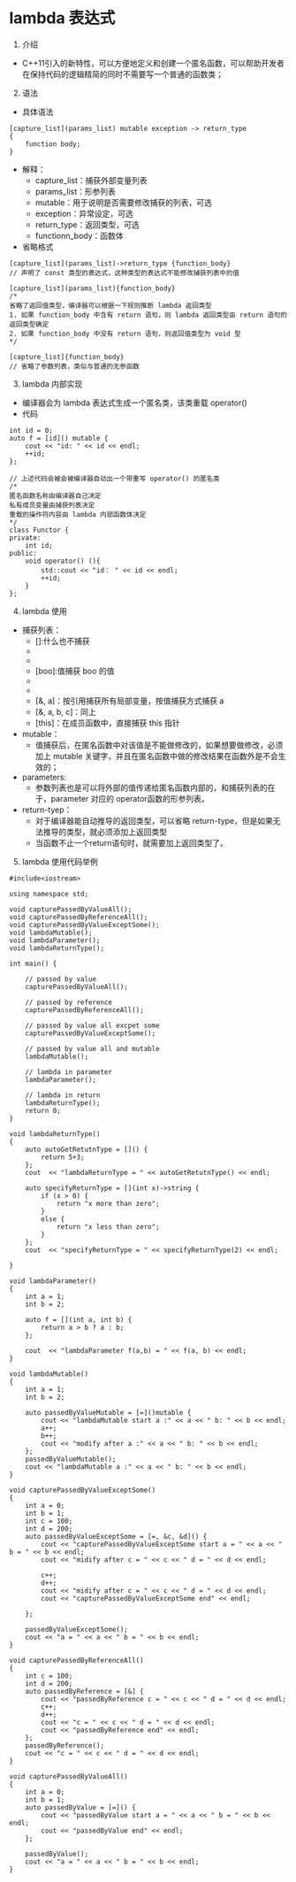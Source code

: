 # lambda 表达式

1. 介绍
+ C++11引入的新特性，可以方便地定义和创建一个匿名函数，可以帮助开发者在保持代码的逻辑精简的同时不需要写一个普通的函数类；

2. 语法
+ 具体语法
```
[capture_list](params_list) mutable exception -> return_type
{
    function body;
}
```
+ 解释：
    + capture_list：捕获外部变量列表
    + params_list：形参列表
    + mutable：用于说明是否需要修改捕获的列表，可选
    + exception：异常设定，可选
    + return_type：返回类型，可选
    + functionn_body：函数体
+ 省略格式
```
[capture_list](params_list)->return_type {function_body}
// 声明了 const 类型的表达式，这种类型的表达式不能修改捕获列表中的值
```
```
[capture_list](params_list){function_body}
/*
省略了返回值类型，编译器可以根据一下规则推断 lambda 返回类型
1. 如果 function_body 中含有 return 语句，则 lambda 返回类型由 return 语句的返回类型确定
2. 如果 function_body 中没有 return 语句，则返回值类型为 void 型
*/
```
```
[capture_list]{function_body}
// 省略了参数列表，类似与普通的无参函数
```

3. lambda 内部实现
+ 编译器会为 lambda 表达式生成一个匿名类，该类重载 operator()
+ 代码
```
int id = 0;
auto f = [id]() mutable {
    cout << "id: " << id << endl;
    ++id;
};

// 上述代码会被会被编译器自动出一个带重写 operator() 的匿名类
/*
匿名函数名称由编译器自己决定
私有成员变量由捕获列表决定
重载的操作符内容由 lambda 内部函数体决定
*/
class Functor {
private:
    int id;
public:
    void operator() (){
        std::cout << "id： " << id << endl;
        ++id;
    }
};
```

4. lambda 使用
+ 捕获列表：
    + []:什么也不捕获
    + [=]: 按值的方式捕获所有变量
    + [&]: 按引用方式捕获所有变量
    + [boo]:值捕获 boo 的值
    + [=, &a]: 按值捕获所有局部变量，按引用捕获变量a。
    + [=, &a, &b, &c]:同上，
    + [&, a]：按引用捕获所有局部变量，按值捕获方式捕获 a
    + [&, a, b, c]：同上
    + [this]：在成员函数中，直接捕获 this 指针
+ mutable：
    + 值捕获后，在匿名函数中对该值是不能做修改的，如果想要做修改，必须加上 mutable 关键字，并且在匿名函数中做的修改结果在函数外是不会生效的；
+ parameters:
    + 参数列表也是可以将外部的值传递给匿名函数内部的，和捕获列表的在于，parameter 对应的 operator函数的形参列表。
+ return-tyep：
    + 对于编译器能自动推导的返回类型，可以省略 return-type，但是如果无法推导的类型，就必须添加上返回类型
    + 当函数不止一个return语句时，就需要加上返回类型了。

5. lambda 使用代码举例
```
#include<iostream>

using namespace std;

void capturePassedByValueAll();
void capturePassedByReferenceAll();
void capturePassedByValueExceptSome();
void lambdaMutable();
void lambdaParameter();
void lambdaReturnType();

int main() {

    // passed by value
    capturePassedByValueAll();

    // passed by reference
    capturePassedByReferenceAll();

    // passed by value all excpet some
    capturePassedByValueExceptSome();

    // passed by value all and mutable
    lambdaMutable();

    // lambda in parameter
    lambdaParameter();

    // lambda in return
    lambdaReturnType();
    return 0;
}

void lambdaReturnType()
{  
    auto autoGetRetutnType = []() {
        return 5+3;
    };
    cout  << "lambdaReturnType = " << autoGetRetutnType() << endl;

    auto specifyReturnType = [](int x)->string {
        if (x > 0) {
            return "x more than zero";
        }
        else {
            return "x less than zero";
        }
    };
    cout  << "specifyReturnType = " << specifyReturnType(2) << endl;

}

void lambdaParameter()
{
    int a = 1;
    int b = 2;
    
    auto f = [](int a, int b) {
        return a > b ? a : b;
    };

    cout  << "lambdaParameter f(a,b) = " << f(a, b) << endl;
}

void lambdaMutable()
{
    int a = 1;
    int b = 2;

    auto passedByValueMutable = [=]()mutable {
        cout << "lambdaMutable start a :" << a << " b: " << b << endl;
        a++;
        b++;
        cout << "modify after a :" << a << " b: " << b << endl;
    };
    passedByValueMutable();
    cout << "lambdaMutable a :" << a << " b: " << b << endl;
}

void capturePassedByValueExceptSome()
{
    int a = 0;
    int b = 1;
    int c = 100;
    int d = 200;
    auto passedByValueExceptSome = [=, &c, &d]() {
        cout << "capturePassedByValueExceptSome start a = " << a << " b = " << b << endl;
        cout << "midify after c = " << c << " d = " << d << endl;
        
        c++;
        d++;
        cout << "midify after c = " << c << " d = " << d << endl;
        cout << "capturePassedByValueExceptSome end" << endl;

    };

    passedByValueExceptSome();
    cout << "a = " << a << " b = " << b << endl;    
}

void capturePassedByReferenceAll()
{
    int c = 100;
    int d = 200;
    auto passedByReference = [&] {
        cout << "passedByReference c = " << c << " d = " << d << endl;
        c++;
        d++;
        cout << "c = " << c << " d = " << d << endl;
        cout << "passedByReference end" << endl;
    };
    passedByReference();
    cout << "c = " << c << " d = " << d << endl;
}

void capturePassedByValueAll()
{
    int a = 0;
    int b = 1;
    auto passedByValue = [=]() {
        cout << "passedByValue start a = " << a << " b = " << b << endl;
        cout << "passedByValue end" << endl;
    };

    passedByValue();
    cout << "a = " << a << " b = " << b << endl;
}
``` 